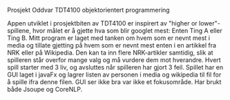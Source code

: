 Prosjekt Oddvar TDT4100 objektorientert programmering

Appen utviklet i prosjektbiten av TDT4100 er inspirert av "higher or lower"-spillene, hvor målet er å gjette hva som blir googlet mest: Enten Ting A eller Ting B. Mitt program er laget med tanken om hvem som er nevnt mest i media og tillate gjetting på hvem som er nevnt mest enten i en artikkel fra NRK eller på Wikipedia. Den kan ta inn flere NRK-artikler samtidig, slik at spilleren står overfor mange valg og må vurdere dem mot hverandre. Hvert spill starter med 3 liv, og avsluttes når spilleren har gjort 3 feil. Spillet har en GUI laget i javaFx og lagrer listen av personen i media og wikipedia til fil for å spille ifra denne filen. GUI ser ikke bra var ikke et fokusområde. Har brukt både Jsoupe og CoreNLP. 
